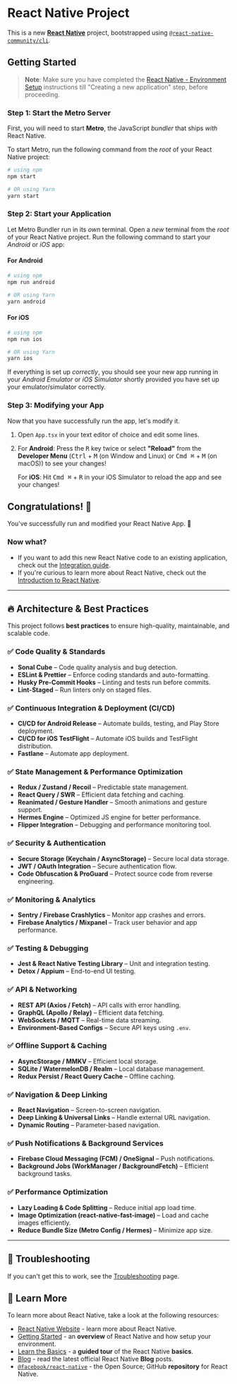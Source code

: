 # React Native Project

This is a new [**React Native**](https://reactnative.dev) project, bootstrapped using [`@react-native-community/cli`](https://github.com/react-native-community/cli).

## Getting Started

> **Note**: Make sure you have completed the [React Native - Environment Setup](https://reactnative.dev/docs/environment-setup) instructions till "Creating a new application" step, before proceeding.

### Step 1: Start the Metro Server

First, you will need to start **Metro**, the JavaScript _bundler_ that ships _with_ React Native.

To start Metro, run the following command from the _root_ of your React Native project:

```bash
# using npm
npm start

# OR using Yarn
yarn start
```

### Step 2: Start your Application

Let Metro Bundler run in its _own_ terminal. Open a _new_ terminal from the _root_ of your React Native project. Run the following command to start your _Android_ or _iOS_ app:

#### For Android

```bash
# using npm
npm run android

# OR using Yarn
yarn android
```

#### For iOS

```bash
# using npm
npm run ios

# OR using Yarn
yarn ios
```

If everything is set up _correctly_, you should see your new app running in your _Android Emulator_ or _iOS Simulator_ shortly provided you have set up your emulator/simulator correctly.

### Step 3: Modifying your App

Now that you have successfully run the app, let's modify it.

1. Open `App.tsx` in your text editor of choice and edit some lines.
2. For **Android**: Press the <kbd>R</kbd> key twice or select **"Reload"** from the **Developer Menu** (<kbd>Ctrl</kbd> + <kbd>M</kbd> (on Window and Linux) or <kbd>Cmd ⌘</kbd> + <kbd>M</kbd> (on macOS)) to see your changes!

    For **iOS**: Hit <kbd>Cmd ⌘</kbd> + <kbd>R</kbd> in your iOS Simulator to reload the app and see your changes!

## Congratulations! 🎉

You've successfully run and modified your React Native App. 🎊

### Now what?

- If you want to add this new React Native code to an existing application, check out the [Integration guide](https://reactnative.dev/docs/integration-with-existing-apps).
- If you're curious to learn more about React Native, check out the [Introduction to React Native](https://reactnative.dev/docs/getting-started).

---

## 🔥 Architecture & Best Practices

This project follows **best practices** to ensure high-quality, maintainable, and scalable code.

### ✅ Code Quality & Standards

- **Sonal Cube** – Code quality analysis and bug detection.
- **ESLint & Prettier** – Enforce coding standards and auto-formatting.
- **Husky Pre-Commit Hooks** – Linting and tests run before commits.
- **Lint-Staged** – Run linters only on staged files.

### ✅ Continuous Integration & Deployment (CI/CD)

- **CI/CD for Android Release** – Automate builds, testing, and Play Store deployment.
- **CI/CD for iOS TestFlight** – Automate iOS builds and TestFlight distribution.
- **Fastlane** – Automate app deployment.

### ✅ State Management & Performance Optimization

- **Redux / Zustand / Recoil** – Predictable state management.
- **React Query / SWR** – Efficient data fetching and caching.
- **Reanimated / Gesture Handler** – Smooth animations and gesture support.
- **Hermes Engine** – Optimized JS engine for better performance.
- **Flipper Integration** – Debugging and performance monitoring tool.

### ✅ Security & Authentication

- **Secure Storage (Keychain / AsyncStorage)** – Secure local data storage.
- **JWT / OAuth Integration** – Secure authentication flow.
- **Code Obfuscation & ProGuard** – Protect source code from reverse engineering.

### ✅ Monitoring & Analytics

- **Sentry / Firebase Crashlytics** – Monitor app crashes and errors.
- **Firebase Analytics / Mixpanel** – Track user behavior and app performance.

### ✅ Testing & Debugging

- **Jest & React Native Testing Library** – Unit and integration testing.
- **Detox / Appium** – End-to-end UI testing.

### ✅ API & Networking

- **REST API (Axios / Fetch)** – API calls with error handling.
- **GraphQL (Apollo / Relay)** – Efficient data fetching.
- **WebSockets / MQTT** – Real-time data streaming.
- **Environment-Based Configs** – Secure API keys using `.env`.

### ✅ Offline Support & Caching

- **AsyncStorage / MMKV** – Efficient local storage.
- **SQLite / WatermelonDB / Realm** – Local database management.
- **Redux Persist / React Query Cache** – Offline caching.

### ✅ Navigation & Deep Linking

- **React Navigation** – Screen-to-screen navigation.
- **Deep Linking & Universal Links** – Handle external URL navigation.
- **Dynamic Routing** – Parameter-based navigation.

### ✅ Push Notifications & Background Services

- **Firebase Cloud Messaging (FCM) / OneSignal** – Push notifications.
- **Background Jobs (WorkManager / BackgroundFetch)** – Efficient background tasks.

### ✅ Performance Optimization

- **Lazy Loading & Code Splitting** – Reduce initial app load time.
- **Image Optimization (react-native-fast-image)** – Load and cache images efficiently.
- **Reduce Bundle Size (Metro Config / Hermes)** – Minimize app size.

---

## 🚀 Troubleshooting

If you can't get this to work, see the [Troubleshooting](https://reactnative.dev/docs/troubleshooting) page.

## 📖 Learn More

To learn more about React Native, take a look at the following resources:

- [React Native Website](https://reactnative.dev) - learn more about React Native.
- [Getting Started](https://reactnative.dev/docs/environment-setup) - an **overview** of React Native and how setup your environment.
- [Learn the Basics](https://reactnative.dev/docs/getting-started) - a **guided tour** of the React Native **basics**.
- [Blog](https://reactnative.dev/blog) - read the latest official React Native **Blog** posts.
- [`@facebook/react-native`](https://github.com/facebook/react-native) - the Open Source; GitHub **repository** for React Native.
